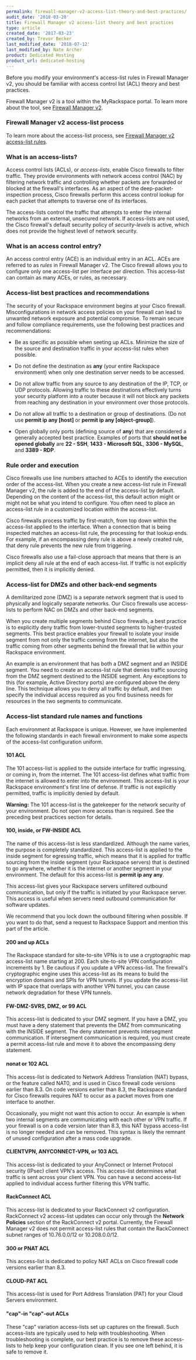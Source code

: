 ```yaml
---
permalink: firewall-manager-v2-access-list-theory-and-best-practices/
audit_date: '2018-03-20'
title: Firewall Manager v2 access-list theory and best practices
type: article
created_date: '2017-03-23'
created_by: Trevor Becker
last_modified_date: '2018-07-12'
last_modified_by: Nate Archer
product: Dedicated Hosting
product_url: dedicated-hosting
---
```


Before you modify your environment's access-list rules in Firewall Manager v2, you should be familiar with access control list (ACL) theory and best practices.

Firewall Manager v2 is a tool within the MyRackspace portal. To learn more about the tool, see [Firewall Manager v2](/how-to/firewall-manager-v2).

### Firewall Manager v2 access-list process

To learn more about the access-list process, see [Firewall Manager v2 access-list rules](/how-to/firewall-manager-v2-access-list-rules).

### What is an access-lists?

Access control lists (ACLs), or *access-lists*, enable Cisco firewalls to filter traffic. They provide environments with network access control (NAC) by filtering network traffic and controlling whether packets are forwarded or blocked at the firewall's interfaces. As an aspect of the deep-packet-inspection process, Cisco firewalls perform this access control lookup for each packet that attempts to traverse one of its interfaces.

The access-lists control the traffic that attempts to enter the internal networks from an external, unsecured network. If access-lists are not used, the Cisco firewall's default security policy of _security-levels_ is active, which does not provide the highest level of network security.

### What is an access control entry?

An access control entry (ACE) is an individual entry in an ACL. ACEs are referred to as _rules_ in Firewall Manager v2. The Cisco firewall allows you to configure only one access-list per interface per direction. This access-list can contain as many ACEs, or rules, as necessary.

### Access-list best practices and recommendations

The security of your Rackspace environment begins at your Cisco firewall. Misconfigurations in network access policies on your firewall can lead to unwanted network exposure and potential compromise. To remain secure and follow compliance requirements, use the following best practices and recommendations:

   - Be as specific as possible when seeting up ACLs. Minimize the size of the source and destination traffic in your access-list rules when possible.

   - Do not define the destination as **any** (your entire Rackspace environment) when only one destination server needs to be accessed.

   - Do not allow traffic from any source to any destination of the IP, TCP, or UDP protocols. Allowing traffic to these destinations effectively turns your security platform into a router because it will not block any packets from reaching any destination in your environment over those protocols.

   - Do not allow all traffic to a destination or group of destinations. (Do not use **permit ip any [host]** or **permit ip any [object-group]**).

   - Open globally only ports (defining source of **any**) that are considered a generally accepted best practice. Examples of ports that **should not be opened globally** are **22 - SSH**, **1433 - Microsoft SQL**, **3306 - MySQL**, and **3389 - RDP**.

### Rule order and execution

Cisco firewalls use line numbers attached to ACEs to identify the execution order of the access-list. When you create a new access-list rule in Firewall Manager v2, the rule is added to the end of the access-list by default. Depending on the content of the access-list, this default action might or might not be what you intend to configure. You often need to place an access-list rule in a customized location within the access-list.

Cisco firewalls process traffic by first-match, from top down within the access-list applied to the interface. When a connection that is being inspected matches an access-list rule, the processing for that lookup ends. For example, if an encompassing deny rule is above a newly created rule, that deny rule prevents the new rule from triggering.

Cisco firewalls also use a fail-close approach that means that there is an implicit deny all rule at the end of each access-list. If traffic is not explicitly permitted, then it is implicitly denied.

### Access-list for DMZs and other back-end segments

A demilitarized zone (DMZ) is a separate network segment that is used to physically and logically separate networks. Our Cisco firewalls use access-lists to perform NAC on DMZs and other back-end segments.

When you create multiple segments behind Cisco firewalls, a best practice is to explicitly deny traffic from lower-trusted segments to higher-trusted segments. This best practice enables your firewall to isolate your inside segment from not only the traffic coming from the internet, but also the traffic coming from other segments behind the firewall that lie within your Rackspace environment.

An example is an environment that has both a DMZ segment and an INSIDE segment. You need to create an access-list rule that denies traffic sourcing from the DMZ segment destined to the INSIDE segment. Any exceptions to this (for example, Active Directory ports) are configured above the deny line. This technique allows you to deny all traffic by default, and then specify the individual access required as you find business needs for resources in the two segments to communicate.

### Access-list standard rule names and functions

Each environment at Rackspace is unique. However, we have implemented the following standards in each firewall environment to make some aspects of the access-list configuration uniform.

#### 101 ACL

The 101 access-list is applied to the outside interface for traffic ingressing, or coming in, from the internet. The 101 access-list defines what traffic from the internet is allowed to enter into the environment. This access-list is your Rackspace environment's first line of defense. If traffic is not explicitly permitted, traffic is implicitly denied by default.

**Warning:** The 101 access-list is the gatekeeper for the network security of your environment. Do not open more access than is required. See the preceding best practices section for details.

#### 100, inside, or FW-INSIDE ACL

The name of this access-list is less standardized. Although the name varies, the purpose is completely standardized. This access-list is applied to the inside segment for egressing traffic, which means that it is applied for traffic sourcing from the inside segment (your Rackspace servers) that is destined to go anywhere, whether it is the internet or another segment in your environment. The default for this access-list is **permit ip any any**.

This access-list gives your Rackspace servers unfiltered outbound communication, but only if the traffic is initiated by your Rackspace server. This access is useful when servers need outbound communication for software updates.

We recommend that you lock down the outbound filtering when possible. If you want to do that, send a request to Rackspace Support and mention this part of the article.

#### 200 and up ACLs

The Rackspace standard for site-to-site VPNs is to use a cryptographic map access-list name starting at 200. Each site-to-site VPN configuration increments by 1. Be cautious if you update a VPN access-list. The firewall's cryptographic engine uses this access-list as its means to build the encryption domains and SPIs for VPN tunnels. If you update the access-list with IP space that overlaps with another VPN tunnel, you can cause network degradation for these VPN tunnels.

#### FW-DMZ-SVRS, DMZ, or 99 ACL

This access-list is dedicated to your DMZ segment. If you have a DMZ, you must have a deny statement that prevents the DMZ from communicating with the INSIDE segment. The deny statement prevents intersegment communication. If intersegment communication is required, you must create a permit access-list rule and move it to above the encompassing deny statement.

#### nonat or 102 ACL

This access-list is dedicated to Network Address Translation (NAT) bypass, or the feature called NAT0, and is used in Cisco firewall code versions earlier than 8.3. On code versions earlier than 8.3, the Rackspace standard for Cisco firewalls requires NAT to occur as a packet moves from one interface to another.

Occasionally, you might not want this action to occur. An example is when two internal segments are communicating with each other or VPN traffic. If your firewall is on a code version later than 8.3, this NAT bypass access-list is no longer needed and can be removed. This syntax is likely the remnant of unused configuration after a mass code upgrade.

#### CLIENTVPN, ANYCONNECT-VPN, or 103 ACL

This access-list is dedicated to your AnyConnect or Internet Protocol security (IPsec) client VPN's access. This access-list determines what traffic is sent across your client VPN. You can have a second access-list applied to individual access further filtering this VPN traffic.

#### RackConnect ACL

This access-list is dedicated to your RackConnect v2 configuration. RackConnect v2 access-list updates can occur only through the **Network Policies** section of the RackConnect v2 portal. Currently, the Firewall Manager v2 does not permit access-list rules that contain the RackConnect subnet ranges of 10.76.0.0/12 or 10.208.0.0/12.

#### 300 or PNAT ACL

This access-list is dedicated to policy NAT ACLs on Cisco firewall code versions earlier than 8.3.

#### CLOUD-PAT ACL

This access-list is used for Port Address Translation (PAT) for your Cloud Servers environment.

#### "cap"-in "cap"-out ACLs

These "cap" variation access-lists set up captures on the firewall. Such access-lists are typically used to help with troubleshooting. When troubleshooting is complete, our best practice is to remove these access-lists to help keep your configuration clean. If you see one left behind, it is safe to remove it.
